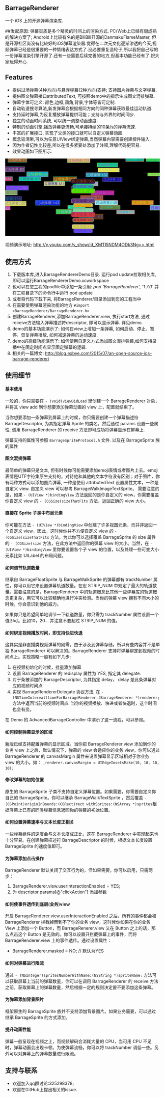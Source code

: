 ## BarrageRenderer
一个 iOS 上的开源弹幕渲染库.

##发起原因:
弹幕实质是多个精灵的时间上的渲染方式. PC/Web上已经有很成熟的解决方案了; Android上比较有名的是BiliBili开源的DanmakuFlameMaster, 但是开源社区尚没有比较好的iOS弹幕渲染器.觉得在二次元文化逐渐渗透的今天,视频弹幕已经是很重要的一种情绪表达方式了.没必要重复造轮子,所以我把自己写的一份弹幕渲染引擎开源了.还有一些需要后续完善的地方,但基本功能已经有了.祝大家玩得开心.

## Features
*  提供过场弹幕(4种方向)与悬浮弹幕(2种方向)支持; 支持图片弹幕与文字弹幕.
*  提供图文弹幕接口attributedText, 可按照demo中的指示生成图文混排弹幕.
*  弹幕字体可定义: 颜色,边框,圆角,背景,字体等皆可定制.
*  自动轨道搜寻算法,新发弹幕会根据相同方向的同种弹幕获取最佳运动轨道.
*  支持延时弹幕,为反复播放弹幕提供可能；支持与外界的时间同步.
*  独立的动画时间系统, 可以统一调整动画速度.
*  特制的动画引擎,播放弹幕更流畅,可承接持续的10条/s的弹幕流速.
*  丰富的扩展接口, 实现了父类的接口就可以自定义弹幕动画.
*  概念较清晰,可以为任意UIView绑定弹幕,当然弹幕内容需要创建控件输入.
*  因为作者记性比较差,所以在很多紧要处添加了注释,理解代码更容易.
*  效果动画如下图所示:

![效果动画](./BarrageRendererDemo.gif)

视频演示地址: http://v.youku.com/v_show/id_XMTI5NDM4ODk3Ng==.html

## 使用方式
1. 下载版本库,进入BarrageRendererDemo目录. 运行pod update拉取相关库, 即可以运行BarrageRendererDemo.xcworkspace
2. 也可以在您工程的podfile中添加一条引用: *pod 'BarrageRenderer', '1.7.0'*  并在工程目录下的命令行中运行 pod update
3. 或者将代码下载下来, 将BarrageRenderer/目录添加到您的工程当中
4. 在需要使用弹幕渲染功能的地方 ``` #import <BarrageRenderer/BarrageRenderer.h> ```
5. 创建BarrageRenderer,添加BarrageRenderer.view, 执行start方法, 通过receive方法输入弹幕描述符descriptor, 即可以显示弹幕. 详见demo.
6. demo的基本功能演示了: 如何在view上增加一条弹幕, 如何启动、停止、暂停、恢复弹幕播放, 如何减速弹幕的运动速度.
7. demo的高级功能演示了: 如何使用自定义方式添加图文混排弹幕,如何支持录播中在固定时间点显示固定弹幕的逻辑.
8. 相关的一篇博文: http://blog.exbye.com/2015/07/an-open-source-ios-barrage-renderer/

## 使用细节
#### 基本使用
一般的，你只需要在 ``` - (void)viewDidLoad ``` 里创建一个 BarrageRenderer 对象，并将其 view add 到你想要添加弹幕动画的 view 上，配置就结束了。

当你想要添加一条弹幕到屏幕上的时候，你只需要创建一个弹幕描述符 BarrageDescriptor, 为其指定弹幕 Sprite 的类名，然后通过 params 设置一些属性, 调用 BarrageRenderer 的 receive 方法即可成功将弹幕显示在屏幕上.

弹幕支持的属性可参照 ``` BarrageSpriteProtocol.h ``` 文件. 以及在 BarrageSprite 族的属性

#### 图文混排弹幕
最简单的弹幕只是文本, 但有时候你可能需要添加emoji表情或者图片上去。emoji表情是UTF字符集原生支持的，对待他和其他的文本字符没有区别；对于图片，你有两种方式可以添加图片弹幕, 一种是使用 attributedText 设置属性文本，一种是自定义 view. 自定义 view 可以参考 BarrageWalkImageTextSprite。 需要注意的是，如果 ``` - (UIView *)bindingView ``` 方法返回的是你自定义的 view，你需要覆盖你自定义 view 的 ``` - (CGSize)sizeThatFits ``` 方法，返回正确的 view 大小。

#### 直接在 Sprite 子类中布局元素
你可能在方法 ``` - (UIView *)bindingView ``` 中创建了许多视图元素，而并非返回一个自定义 view，因此，这时候你并不方便自定义 view 的 ``` - (CGSize)sizeThatFits ``` 方法，为此你可以选择覆盖 BarrageSprite 的 size 属性的 ``` - (CGSize)size ``` 方法，在此方法中返回你的弹幕 view 的大小。当然，在 ``` - (UIView *)bindingView ``` 里你要设置各个子 view 的位置，以及处理一些可变大小元素比如 UILabel 的布局问题。

#### 如何调节轨道数量

继承自 BarrageFloatSprite 与 BarrageWalkSprite 的弹幕都有 trackNumber 属性，你可以用它来设置弹幕轨道数量。在宏 STRIP_NUM 中规定了最大的轨道数量。需要注意的是，BarrageRenderer 中的轨道概念比其他一些弹幕库的轨道概念更复杂，用它可以比较精确地进行冲突检测。当你的弹幕 view 拥有不同大小的时候，你会意识到他的威力。

如果你只是希望简单地调节一下轨道数量，你只需为 trackNumber 属性设置一个值即可。比如10，20... 并注意不要超过 STRIP_NUM 的值。

#### 如何绑定视频播放时间，即支持快进快退
这其实是非直播类视频弹幕的刚需。由于涉及到弹幕存储，所以有些内容并不是单独 BarrageRenderer 可以解决的。BarrageRenderer 支持将弹幕绑定到视频的时间点上。实现策略一般有如下几步: 

1. 在视频初始化的时候，批量添加弹幕
2. 设置 BarrageRenderer 的 redisplay 属性为 YES, 指定其 delegate.
3. 对于条被添加的 BarrageDescriptor, 为其指定 delay， delay 是此条弹幕对应的视频时间点
4. 实现 BarrageRendererDelegate 协议方法, 在 ``` - (NSTimeInterval)timeForBarrageRenderer:(BarrageRenderer *)renderer; ``` 方法中返回当前的视频时间点. 当你的视频播放、快进或者快退时，这个时间也会有变。

在 Demo 的 AdvancedBarrageController 中演示了这一流程，可以参照。

#### 如何控制弹幕显示的区域
新版已经支持配置弹幕的显示区域。当你把 BarrageRenderer.view 添加到你的业务 view 上之后，默认情况下，弹幕的 view 会适应你的业务 view，你可以通过 BarrageRenderer 的 canvasMargin 属性来设置弹幕显示区域相对于你业务 view 的大小。如：
``` _renderer.canvasMargin = UIEdgeInsetsMake(10, 10, 10, 10); ```

#### 修改弹幕的初始位置
原生的 BarrageSprite 子类不支持自定义弹幕位置。如果需要，你需要自定义你自己的 BarrageSprite。你可以继承 BarrageWalkTextSprite ，然后覆盖 ``` - (CGPoint)originInBounds:(CGRect)rect withSprites:(NSArray *)sprites ```根据屏幕上已有的同类弹幕信息返回你的弹幕的初始位置。

#### 如何设置弹幕速率与文本长度正相关
一些弹幕组件的速度会与文本长度成正比，这在 BarrageRenderer 中实现起来也十分容易。在创建弹幕描述符 BarrageDescriptor 的时候，根据文本长度设置 BarrageSprite 的速度值即可。

#### 为弹幕添加点击操作
BarrageRenderer 默认关闭了交互行为的，但如果需要，你可以启用，只需两步：

1. BarrageRenderer.view.userInteractionEnabled = YES;
2. 为 descriptor.params[@"clickAction"] 添加参数

#### 如何使事件透传到底层(业务)view
开启 BarrageRenderer.view.userInteractionEnabled 之后，所有的事件都会被 BarrageRenderer 拦截掉而到不了你的业务 view，这时候你如果在你的业务 View 上添加一个 Button，而 BarrageRenerer.view 又在 Button 之上的话，那么点击这个 Button 是无效的。你可以设置只拦截弹幕上的事件，而将 BarrageRenderer.view 上的事件透传。通过设置属性：

* BarrageRenderer.masked = NO; // 默认为YES

#### 如何对弹幕进行限流
通过 ``` - (NSInteger)spritesNumberWithName:(NSString *)spriteName; ``` 方法可以获取屏幕上当前的弹幕数量，你可以在调用 BarrageRenderer 的 receive 方法之前，获取屏幕上的弹幕数量，然后根据一定的规则决定要不要添加这条弹幕。
#### 为弹幕添加背景图片
框架原生的 BarrageSprite 族并不支持添加背景图片。如果业务需要，可以通过继承 BarrageSprite 的方式添加。
#### 提升动画性能
弹幕一般呈现在视频之上，而视频解码会消耗大量的 CPU，当可用 CPU 不足时，弹幕动画会出现卡顿。为使弹幕流畅，你可以将 trackNumber 调低一些。另外可以对屏幕上的弹幕数量进行限流。

## 支持与联系
* 欢迎加入qq群讨论:325298378;
* 欢迎在GitHub上提出相关的issue.
